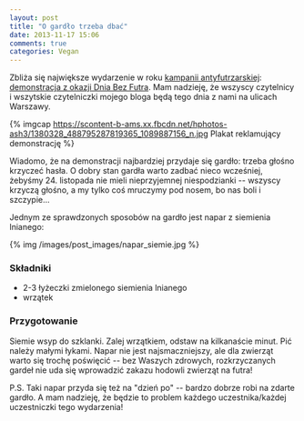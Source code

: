 ```yaml
---
layout: post
title: "O gardło trzeba dbać"
date: 2013-11-17 15:06
comments: true
categories: Vegan
---
```


Zbliża się największe wydarzenie w roku [kampanii antyfutrzarskiej](http://www.antyfutro.pl):
[demonstracja z okazji Dnia Bez Futra](https://www.facebook.com/events/590500421005391). Mam nadzieję,
że wszyscy czytelnicy i wszytskie czytelniczki mojego bloga będą tego dnia z nami na ulicach Warszawy.

{% imgcap https://scontent-b-ams.xx.fbcdn.net/hphotos-ash3/1380328_488795287819365_1089887156_n.jpg Plakat reklamujący demonstrację %}

<!-- more -->

Wiadomo, że na demonstracji najbardziej przydaje się gardło: trzeba głośno krzyczeć hasła. O dobry stan gardła warto
zadbać nieco wcześniej, żebyśmy 24. listopada nie mieli nieprzyjemnej niespodzianki -- wszyscy krzyczą głośno, a my
tylko coś mruczymy pod nosem, bo nas boli i szczypie...

Jednym ze sprawdzonych sposobów na gardło jest napar z siemienia lnianego:

{% img /images/post_images/napar_siemie.jpg  %}


### Składniki
+ 2-3 łyżeczki zmielonego siemienia lnianego
+ wrzątek

### Przygotowanie
Siemie wsyp do szklanki. Zalej wrzątkiem, odstaw na kilkanaście minut. Pić należy małymi łykami. Napar nie jest
najsmaczniejszy, ale dla zwierząt warto się trochę poświęcić -- bez Waszych zdrowych, rozkrzyczanych gardeł nie uda
się wprowadzić zakazu hodowli zwierząt na futra!

P.S. Taki napar przyda się też na "dzień po" -- bardzo dobrze robi na zdarte gardło. A mam nadzieję, że będzie to
problem każdego uczestnika/każdej uczestniczki tego wydarzenia!

